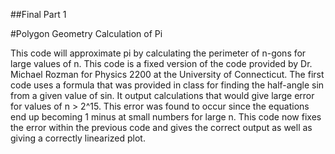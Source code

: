 ##Final Part 1

#Polygon Geometry Calculation of Pi

This code will approximate pi by calculating the perimeter of n-gons for large values of n. This code is a fixed version of the code provided by Dr. Michael Rozman for Physics 2200 at the University of Connecticut. The first code uses a formula that was provided in class for finding the half-angle sin from a given value of sin. It output calculations that would give large error for values of n > 2^15. This error was found to occur since the equations end up becoming 1 minus at small numbers for large n. This code now fixes the error within the previous code and gives the correct output as well as giving a correctly linearized plot.
